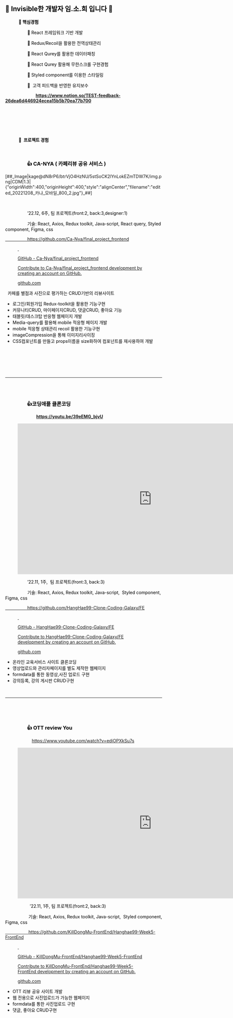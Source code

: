 <h2 data-ke-size="size26"><span style="color: #000000;"><b>🫡 Invisible한 개발자 임.소.희 입니다 🐰</b></span></h2>
<p data-ke-size="size18"><span style="color: #000000;"><b>&nbsp; &nbsp; &nbsp; &nbsp; &nbsp; &nbsp; &nbsp;🙏 핵심경험</b></span><span style="color: #000000;"><b>&nbsp; &nbsp; &nbsp; &nbsp; &nbsp; &nbsp; &nbsp; &nbsp;&nbsp;</b></span></p>
<p data-ke-size="size16"><span style="color: #000000;"><b><b><span style="color: #000000;"></span></b></b></span><span style="color: #000000;">&nbsp; &nbsp; &nbsp; &nbsp; &nbsp; &nbsp; &nbsp; &nbsp; &nbsp; 💫 React 프레임워크 기반 개발</span></p>
<p data-ke-size="size16"><span style="color: #000000;">&nbsp; &nbsp; &nbsp; &nbsp; &nbsp; &nbsp; &nbsp; &nbsp; &nbsp; <span style="color: #000000;">💫<span>&nbsp;</span></span>Redux/Recoil을 활용한 전역상태관리</span></p>
<p data-ke-size="size16"><span style="color: #000000;">&nbsp; &nbsp; &nbsp; &nbsp; &nbsp; &nbsp; &nbsp; &nbsp; &nbsp; <span style="color: #000000;">💫 </span>React Qurey를 활용한 데이터패칭</span></p>
<p data-ke-size="size16"><span style="color: #000000;"><span style="color: #000000;">&nbsp; &nbsp; &nbsp; &nbsp; &nbsp; &nbsp; &nbsp; &nbsp; &nbsp;<span>&nbsp;</span></span><span style="color: #000000;">💫 </span>React Qurey 활용해 무한스크롤 구현경험</span></p>
<p data-ke-size="size16"><span style="color: #000000;"><span style="color: #000000;">&nbsp; &nbsp; &nbsp; &nbsp; &nbsp; &nbsp; &nbsp; &nbsp; &nbsp;<span>&nbsp;</span></span><span style="color: #000000;">💫<span> </span></span>Styled component를 이용한 스타일링</span></p>
<p data-ke-size="size16"><span style="color: #000000;"><span style="color: #000000;">&nbsp; &nbsp; &nbsp; &nbsp; &nbsp; &nbsp; &nbsp; &nbsp; &nbsp;<span>&nbsp;</span></span><span style="color: #000000;">💫<span><span> &nbsp;</span></span></span>고객 피드백을 반영한 유지보수 </span></p>
<p data-ke-size="size16"><span style="color: #000000;">&nbsp; &nbsp; &nbsp; &nbsp; &nbsp; &nbsp; &nbsp; &nbsp; &nbsp; &nbsp; &nbsp; &nbsp; <b>&nbsp;</b></span><b><a href="https://www.notion.so/TEST-feedback-26dea6d446924ecea15b5b70ea77b700">https://www.notion.so/TEST-feedback-26dea6d446924ecea15b5b70ea77b700</a></b></p>
<p data-ke-size="size16">&nbsp;</p>
<p data-ke-size="size16">&nbsp;</p>
<p data-ke-size="size16">&nbsp;</p>
<p data-ke-size="size18"><span style="color: #000000;"><b><b>&nbsp; &nbsp; &nbsp; &nbsp; &nbsp; &nbsp; &nbsp;</b>🙏&nbsp; 프로젝트 경험</b></span><span style="color: #000000;"><b> </b></span><span style="color: #000000;"><b>&nbsp; &nbsp; &nbsp; &nbsp; &nbsp; &nbsp;&nbsp;</b></span><span style="color: #000000;"><b><b></b></b></span><span style="color: #000000;">&nbsp; &nbsp; &nbsp; &nbsp; &nbsp;</span></p>
<p data-ke-size="size16">&nbsp;</p>
<h3 data-ke-size="size23"><span style="color: #000000;"><span style="color: #000000;">&nbsp; &nbsp; &nbsp; &nbsp; &nbsp; &nbsp; &nbsp; &nbsp; &nbsp;<span> 👍 </span></span><b>CA-NYA ( 카페리뷰 공유 서비스 )</b></span></h3>
<p>[##_Image|kage@dN8rP6/btrVjO4HzNU/5stSoCK2lYnLokEZmTDW7K/img.png|CDM|1.3|{"originWidth":400,"originHeight":400,"style":"alignCenter","filename":"edited_20221208_카냐_모바일_800_2.jpg"}_##]</p>
<p data-ke-size="size16"><span style="color: #000000;"><b>&nbsp; &nbsp; &nbsp; &nbsp; &nbsp; &nbsp; &nbsp; &nbsp;</b> &nbsp; &nbsp; &nbsp; &nbsp; </span></p>
<p data-ke-size="size16"><span style="color: #000000;"><span style="color: #000000;">&nbsp; &nbsp; &nbsp; &nbsp; &nbsp; &nbsp; &nbsp; &nbsp; &nbsp;<span>&nbsp;</span></span>&rsquo;22.12, 6주, 팀 프로젝트(front:2, back:3,designer:1)</span><span style="color: #0b4cb4;"> </span></p>
<p data-ke-size="size16"><span style="color: #000000;"><span style="color: #000000;">&nbsp; &nbsp; &nbsp; &nbsp; &nbsp; &nbsp; &nbsp; &nbsp; &nbsp;</span><span style="color: #000000;">&nbsp;</span>기술: React, Axios, Redux toolkit, Java-script, React query, Styled component, Figma, css</span></p>
<p data-ke-size="size16"><span style="color: #1155cc;"></span><a href="https://github.com/Ca-Nya/final_project_frontend"><u><span style="color: #000000;">&nbsp; &nbsp; &nbsp; &nbsp; &nbsp; &nbsp; &nbsp; &nbsp; &nbsp;<span>&nbsp;</span></span></u>https://github.com/Ca-Nya/final_project_frontend</a></p>
<figure id="og_1672763864309" contenteditable="false" data-ke-type="opengraph" data-ke-align="alignCenter" data-og-type="object" data-og-title="GitHub - Ca-Nya/final_project_frontend" data-og-description="Contribute to Ca-Nya/final_project_frontend development by creating an account on GitHub." data-og-host="github.com" data-og-source-url="https://github.com/Ca-Nya/final_project_frontend" data-og-url="https://github.com/Ca-Nya/final_project_frontend" data-og-image="https://scrap.kakaocdn.net/dn/tnkD5/hyQ8R5gfTM/heHMnDh30C7S0wqxe8q860/img.png?width=1200&amp;height=600&amp;face=0_0_1200_600"><a href="https://github.com/Ca-Nya/final_project_frontend" target="_blank" rel="noopener" data-source-url="https://github.com/Ca-Nya/final_project_frontend">
<div class="og-image" style="background-image: url('https://scrap.kakaocdn.net/dn/tnkD5/hyQ8R5gfTM/heHMnDh30C7S0wqxe8q860/img.png?width=1200&amp;height=600&amp;face=0_0_1200_600');">&nbsp;</div>
<div class="og-text">
<p class="og-title" data-ke-size="size16">GitHub - Ca-Nya/final_project_frontend</p>
<p class="og-desc" data-ke-size="size16">Contribute to Ca-Nya/final_project_frontend development by creating an account on GitHub.</p>
<p class="og-host" data-ke-size="size16">github.com</p>
</div>
</a></figure>
<p data-ke-size="size16"><span style="color: #000000;">&nbsp; 카페를 별점과 사진으로 평가하는 CRUD기반의 리뷰사이트&nbsp;</span></p>
<ul style="list-style-type: disc;" data-ke-list-type="disc">
<li><span style="color: #000000;">로그인/회원가입 Redux-toolkit을 활용한 기능구현&nbsp;</span></li>
<li><span style="color: #000000;">커뮤니티CRUD, 마이페이지CRUD, 댓글CRUD, 좋아요 기능&nbsp;</span></li>
<li><span style="color: #000000;">태블릿/데스크탑 반응형 웹페이지 개발</span></li>
<li><span style="color: #000000;">Media-query를 활용해 mobile 적응형 페이지 개발</span></li>
<li><span style="color: #000000;">mobile 적응형 상태관리 recoil 활용한 기능구현</span></li>
<li><span style="color: #000000;">imageCompression을 통해 이미지리사이징</span></li>
<li><span style="color: #000000;">CSS컴포넌트를 만들고 props이름을 size화하여 컴포넌트를 재사용하여 개발&nbsp;</span><span style="color: #000000;"></span></li>
</ul>
<p data-ke-size="size16">&nbsp;</p>
<p data-ke-size="size16">&nbsp;</p>
<p data-ke-size="size16">&nbsp;</p>
<hr contenteditable="false" data-ke-type="horizontalRule" data-ke-style="style2" />
<p data-ke-size="size16"><span style="color: #000000;"><b><br /><br /></b></span></p>
<h3 data-ke-size="size23"><span style="color: #000000;"><span style="color: #000000;">&nbsp; &nbsp; &nbsp; &nbsp; &nbsp; &nbsp; &nbsp; &nbsp; &nbsp;</span><span style="color: #000000;"><span>&nbsp;</span>👍</span><b>코딩애플 클론코딩 </b></span></h3>
<p style="text-align: center;" data-ke-size="size16"><span style="color: #000000;"><b><a href="https://youtu.be/39eEMG_bjvU" target="_blank" rel="noopener">https://youtu.be/39eEMG_bjvU</a>&nbsp;</b> &nbsp; &nbsp; &nbsp; &nbsp; &nbsp; &nbsp; &nbsp; &nbsp; &nbsp; &nbsp; &nbsp; </span></p>
<figure data-ke-type="video" data-ke-style="alignCenter" data-video-host="youtube" data-video-url="https://www.youtube.com/watch?v=39eEMG_bjvU" data-video-thumbnail="https://scrap.kakaocdn.net/dn/dEf0XG/hyQ8VNiBH1/SP1p6tNARisH7qYBLFcSJ1/img.jpg?width=1280&amp;height=720&amp;face=0_0_1280_720" data-video-width="860" data-video-height="484" data-video-origin-width="860" data-video-origin-height="484" data-ke-mobilestyle="widthContent"><iframe src="https://www.youtube.com/embed/39eEMG_bjvU" width="860" height="484" frameborder="0" allowfullscreen="true"></iframe>
<figcaption></figcaption>
</figure>
<p data-ke-size="size16"><span style="color: #000000;"><span style="color: #000000;">&nbsp; &nbsp; &nbsp; &nbsp; &nbsp; &nbsp; &nbsp; &nbsp; &nbsp;</span><span style="color: #000000;">&nbsp;</span>&rsquo;22.11, 1주,&nbsp; 팀 프로젝트(front:3, back:3)</span></p>
<p data-ke-size="size16"><span style="color: #000000;"><span style="color: #000000;">&nbsp; &nbsp; &nbsp; &nbsp; &nbsp; &nbsp; &nbsp; &nbsp; &nbsp;</span><span style="color: #000000;">&nbsp;</span>기술: React, Axios, Redux toolkit, Java-script,&nbsp; Styled component, Figma, css</span></p>
<p data-ke-size="size16"><a href="https://github.com/HangHae99-Clone-Coding-Galaxy/FE"><span style="color: #1155cc;"><span style="color: #000000;">&nbsp; &nbsp; &nbsp; &nbsp; &nbsp; &nbsp; &nbsp; &nbsp; &nbsp;</span><span style="color: #000000;">&nbsp;</span></span></a><a href="https://github.com/HangHae99-Clone-Coding-Galaxy/FE">https://github.com/HangHae99-Clone-Coding-Galaxy/FE</a></p>
<figure id="og_1672764069877" contenteditable="false" data-ke-type="opengraph" data-ke-align="alignCenter" data-og-type="object" data-og-title="GitHub - HangHae99-Clone-Coding-Galaxy/FE" data-og-description="Contribute to HangHae99-Clone-Coding-Galaxy/FE development by creating an account on GitHub." data-og-host="github.com" data-og-source-url="https://github.com/HangHae99-Clone-Coding-Galaxy/FE" data-og-url="https://github.com/HangHae99-Clone-Coding-Galaxy/FE" data-og-image="https://scrap.kakaocdn.net/dn/pl2IK/hyQ8TaTSHA/wXVSJ4i6HL7rCWRqGBtGck/img.png?width=1200&amp;height=600&amp;face=0_0_1200_600"><a href="https://github.com/HangHae99-Clone-Coding-Galaxy/FE" target="_blank" rel="noopener" data-source-url="https://github.com/HangHae99-Clone-Coding-Galaxy/FE">
<div class="og-image" style="background-image: url('https://scrap.kakaocdn.net/dn/pl2IK/hyQ8TaTSHA/wXVSJ4i6HL7rCWRqGBtGck/img.png?width=1200&amp;height=600&amp;face=0_0_1200_600');">&nbsp;</div>
<div class="og-text">
<p class="og-title" data-ke-size="size16">GitHub - HangHae99-Clone-Coding-Galaxy/FE</p>
<p class="og-desc" data-ke-size="size16">Contribute to HangHae99-Clone-Coding-Galaxy/FE development by creating an account on GitHub.</p>
<p class="og-host" data-ke-size="size16">github.com</p>
</div>
</a></figure>
<ul style="list-style-type: disc;" data-ke-list-type="disc">
<li><span style="color: #000000;">온라인 교육서비스 사이트 클론코딩</span></li>
<li><span style="color: #000000;">영상업로드와 관리자페이지를 별도 제작한 웹페이지</span></li>
<li><span style="color: #000000;">formdata를 통한 동영상,사진 업로드 구현</span></li>
<li><span style="color: #000000;">강의등록, 강의 게시판 CRUD구현</span></li>
</ul>
<p data-ke-size="size16">&nbsp;</p>
<hr contenteditable="false" data-ke-type="horizontalRule" data-ke-style="style2" />
<p data-ke-size="size16">&nbsp;</p>
<p data-ke-size="size16">&nbsp;</p>
<h3 data-ke-size="size23"><span style="color: #000000;"><span style="color: #000000;">&nbsp; &nbsp; &nbsp; &nbsp; &nbsp; &nbsp; &nbsp; &nbsp; &nbsp;</span><span style="color: #000000;"><span>&nbsp;</span>👍<b><span style="color: #000000;">&nbsp;</span><span style="color: #000000;">OTT review You&nbsp; </span></b></span></span></h3>
<p style="text-align: center;" data-ke-size="size16"><a href="https://www.youtube.com/watch?v=ediOPXkSu7s">https://www.youtube.com/watch?v=ediOPXkSu7s</a>&nbsp;</p>
<figure data-ke-type="video" data-ke-style="alignCenter" data-video-host="youtube" data-video-url="https://www.youtube.com/watch?v=ediOPXkSu7s" data-video-thumbnail="https://scrap.kakaocdn.net/dn/b4ijkz/hyQ8Vs0uFf/HwSx9zA7AwlxUorekqs5ek/img.jpg?width=1280&amp;height=720&amp;face=370_550_746_680" data-video-width="860" data-video-height="484" data-video-origin-width="860" data-video-origin-height="484" data-ke-mobilestyle="widthContent"><iframe src="https://www.youtube.com/embed/ediOPXkSu7s" width="860" height="484" frameborder="0" allowfullscreen="true"></iframe>
<figcaption></figcaption>
</figure>
<p data-ke-size="size16"><span style="color: #000000;"><span style="color: #000000;"> <span style="color: #000000;">&nbsp; &nbsp; &nbsp; &nbsp; &nbsp; &nbsp; &nbsp; &nbsp; &nbsp; &nbsp;</span>&nbsp;</span>&rsquo;22.11, 1주, 팀 프로젝트(front:2, back:3)</span></p>
<p data-ke-size="size16"><span style="color: #000000;"><span style="color: #000000;">&nbsp; &nbsp; &nbsp; &nbsp; &nbsp; &nbsp; &nbsp; &nbsp; &nbsp; &nbsp;</span>기술: React, Axios, Redux toolkit, Java-script,&nbsp; Styled component, Figma, css</span></p>
<p data-ke-size="size16"><span style="color: #1155cc;"></span><a href="https://github.com/KillDongMu-FrontEnd/Hanghae99-Week5-FrontEnd"><span style="color: #000000;">&nbsp; &nbsp; &nbsp; &nbsp; &nbsp; &nbsp; &nbsp; &nbsp; &nbsp; &nbsp;</span>https://github.com/KillDongMu-FrontEnd/Hanghae99-Week5-FrontEnd</a></p>
<figure id="og_1672764451669" contenteditable="false" data-ke-type="opengraph" data-ke-align="alignCenter" data-og-type="object" data-og-title="GitHub - KillDongMu-FrontEnd/Hanghae99-Week5-FrontEnd" data-og-description="Contribute to KillDongMu-FrontEnd/Hanghae99-Week5-FrontEnd development by creating an account on GitHub." data-og-host="github.com" data-og-source-url="https://github.com/KillDongMu-FrontEnd/Hanghae99-Week5-FrontEnd" data-og-url="https://github.com/KillDongMu-FrontEnd/Hanghae99-Week5-FrontEnd" data-og-image="https://scrap.kakaocdn.net/dn/bhPtgJ/hyQ80uiz9v/fKwKFLvQnaV7leuUMKdJYk/img.png?width=1200&amp;height=600&amp;face=0_0_1200_600"><a href="https://github.com/KillDongMu-FrontEnd/Hanghae99-Week5-FrontEnd" target="_blank" rel="noopener" data-source-url="https://github.com/KillDongMu-FrontEnd/Hanghae99-Week5-FrontEnd">
<div class="og-image" style="background-image: url('https://scrap.kakaocdn.net/dn/bhPtgJ/hyQ80uiz9v/fKwKFLvQnaV7leuUMKdJYk/img.png?width=1200&amp;height=600&amp;face=0_0_1200_600');">&nbsp;</div>
<div class="og-text">
<p class="og-title" data-ke-size="size16">GitHub - KillDongMu-FrontEnd/Hanghae99-Week5-FrontEnd</p>
<p class="og-desc" data-ke-size="size16">Contribute to KillDongMu-FrontEnd/Hanghae99-Week5-FrontEnd development by creating an account on GitHub.</p>
<p class="og-host" data-ke-size="size16">github.com</p>
</div>
</a></figure>
<ul style="list-style-type: disc;" data-ke-list-type="disc">
<li><span style="color: #000000;">OTT 리뷰 공유 사이트 개발</span></li>
<li><span style="color: #000000;">웹 전용으로 사진업로드가 가능한 웹페이지&nbsp;&nbsp;</span></li>
<li><span style="color: #000000;">formdata를 통한 사진업로드 구현</span></li>
<li><span style="color: #000000;">댓글, 좋아요 CRUD구현</span></li>
</ul>
<p data-ke-size="size16">&nbsp;</p>

